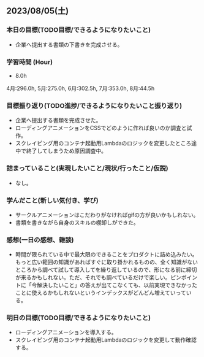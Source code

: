 ## 2023/08/05(土)

### 本日の目標(TODO目標/できるようになりたいこと)

- 企業へ提出する書類の下書きを完成させる。

### 学習時間 (Hour)

- 8.0h

4月:296.0h, 5月:275.0h, 6月:302.5h, 7月:353.0h, 8月:44.5h

### 目標振り返り(TODO進捗/できるようになりたいこと振り返り)

- 企業へ提出する書類を完成させた。
- ローディングアニメーションをCSSでどのように作れば良いのか調査と試作。
- スクレイピング用のコンテナ起動用Lambdaのロジックを変更したところ途中で終了してしまうため原因調査中。

### 詰まっていること(実現したいこと/現状/行ったこと/仮説)

- なし。

### 学んだこと(新しい気付き、学び)

- サークルアニメーションはこだわりがなければgifの方が良いかもしれない。
- 書類を書きながら自身のスキルの棚卸しができた。

### 感想(一日の感想、雜談)

- 時間が限られている中で最大限のできることをプロダクトに詰め込みたい。もっと広い範囲の知識があればすぐに取り掛かれるものの、全く知識がないところから調べて試して導入してを繰り返しているので、形になる前に締切が来るかもしれない。ただ、それでも調べているだけで楽しい。ピンポイントに「今解決したいこと」の答えが出てこなくても、以前実現できなかったことに使えるかもしれないというインデックスがどんどん増えていっている。

### 明日の目標(TODO目標/できるようになりたいこと)

- ローディングアニメーションを導入する。
- スクレイピング用のコンテナ起動用Lambdaのロジックを変更して動作確認する。
